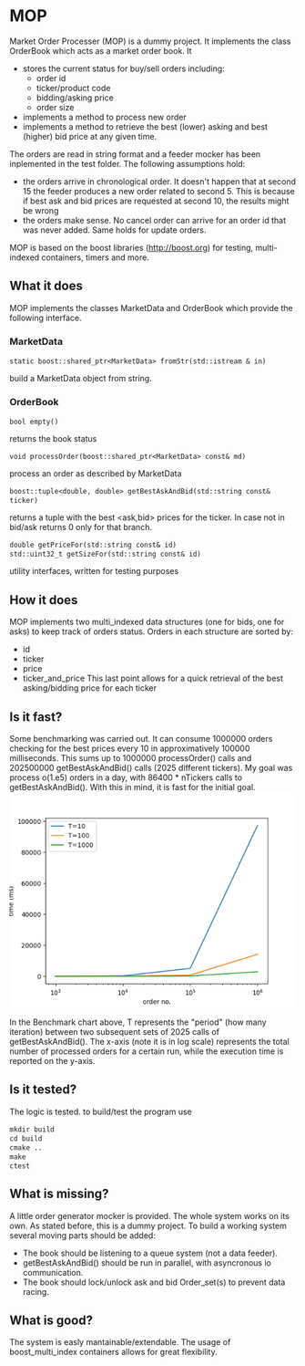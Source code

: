# MOP
Market Order Processer (MOP) is a dummy project. It implements the class OrderBook which acts as a market order book. It
* stores the current status for buy/sell orders including: 
    * order id
    * ticker/product code
    * bidding/asking price
    * order size
* implements a method to process new order
* implements a method to retrieve the best (lower) asking and best (higher) bid price at any given time.

The orders are read in string format and a feeder mocker has been inplemented in the test folder.
The following assumptions hold:
* the orders arrive in chronological order. It doesn't happen that at second 15 the feeder produces a new order related to second 5. This is because if best ask and bid prices are requested at second 10, the results might be wrong
* the orders make sense. No cancel order can arrive for an order id that was never added. Same holds for update orders. 

MOP is based on the boost libraries (http://boost.org) for testing, multi-indexed containers, timers and more. 
## What it does
MOP implements the classes MarketData and OrderBook which provide the following interface.

### MarketData
    static boost::shared_ptr<MarketData> fromStr(std::istream & in)
build a MarketData object from string.

### OrderBook
    bool empty()
returns the book status

    void processOrder(boost::shared_ptr<MarketData> const& md)
process an order as described by MarketData

    boost::tuple<double, double> getBestAskAndBid(std::string const& ticker)
returns a tuple with the best <ask,bid> prices for the ticker. In case not in bid/ask returns 0 only for that branch.

    double getPriceFor(std::string const& id)
    std::uint32_t getSizeFor(std::string const& id)
utility interfaces, written for testing purposes
## How it does
MOP implements two multi_indexed data structures (one for bids, one for asks) to keep track of orders status. 
Orders in each structure are sorted by:
* id
* ticker
* price
* ticker_and_price
This last point allows for a quick retrieval of the best asking/bidding price for each ticker

## Is it fast?
Some benchmarking was carried out. It can consume 1000000 orders checking for the best prices every 10 in approximatively 100000 milliseconds.
This sums up to 1000000 processOrder() calls and 202500000 getBestAskAndBid() calls (2025 different tickers).
My goal was process o(1.e5) orders in a day, with 86400 * nTickers calls to getBestAskAndBid().
With this in mind, it is fast for the initial goal.
![Benchmark chart](benchmark.png)

In the Benchmark chart above, T represents the "period" (how many iteration) between two subsequent sets of 2025 calls of getBestAskAndBid().
The x-axis (note it is in log scale) represents the total number of processed orders for a certain run, while the execution time is reported on the y-axis.
## Is it tested? 
The logic is tested. 
to build/test the program use
    
    mkdir build
    cd build
    cmake ..
    make
    ctest

## What is missing? 
A little order generator mocker is provided. The whole system works on its own. 
As stated before, this is a dummy project. To build a working system several moving parts should be added:
* The book should be listening to a queue system (not a data feeder).
* getBestAskAndBid() should be run in parallel, with asyncronous io communication. 
* The book should lock/unlock ask and bid Order_set(s) to prevent data racing. 

## What is good? 
The system is easly mantainable/extendable. The usage of boost_multi_index containers allows for great flexibility.

